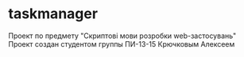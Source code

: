 # taskmanager
Проект по предмету "Скриптові мови розробки web-застосувань"
Проект создан студентом группы ПИ-13-15 Крючковым Алексеем
